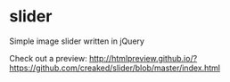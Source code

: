 # slider
Simple image slider written in jQuery

Check out a preview: http://htmlpreview.github.io/?https://github.com/creaked/slider/blob/master/index.html
